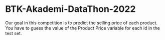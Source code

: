 # BTK-Akademi-DataThon-2022
Our goal in this competition is to predict the selling price of each product. You have to guess the value of the Product Price variable for each id in the test set.
